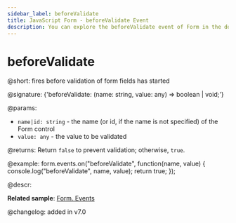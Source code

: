 ```yaml
---
sidebar_label: beforeValidate
title: JavaScript Form - beforeValidate Event 
description: You can explore the beforeValidate event of Form in the documentation of the DHTMLX JavaScript UI library. Browse developer guides and API reference, try out code examples and live demos, and download a free 30-day evaluation version of DHTMLX Suite 7.
---
```


# beforeValidate

@short: fires before validation of form fields has started

@signature: {'beforeValidate: (name: string, value: any) => boolean | void;'}

@params:
- `name|id: string` - the name (or id, if the name is not specified) of the Form control
- `value: any` - the value to be validated

@returns:
Return `false` to prevent validation; otherwise, `true`.

@example:
form.events.on("beforeValidate", function(name, value) {
    console.log("beforeValidate", name, value); 
    return true;
});

@descr:

**Related sample**: [Form. Events](https://snippet.dhtmlx.com/vyipsaoa)

@changelog: added in v7.0

[comment]: # (@relatedapi: form/api/form_validate_method.md)
